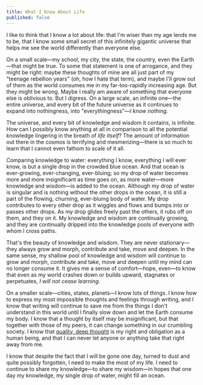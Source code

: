 ```yaml
---
title: What I Know About Life
published: false
---
```

I like to think that I know a lot about life: that I'm wiser than my age lends me to be, that I know some small secret of this infinitely gigantic universe that helps me see the world differently than everyone else.

On a small scale—my school, my city, the state, the country, even the Earth—that might be true. To some that statement is one of arrogance, and they might be right: maybe these thoughts of mine are all just part of my "teenage rebellion years" (oh, how I hate that term), and maybe I'll grow out of them as the world consumes me in my far-too-rapidly increasing age. But they might be wrong. Maybe I really am aware of something that everyone else is oblivious to. But I digress. On a large scale, an infinite one—the entire universe, and every bit of the future universe as it continues to expand into nothingness, into "everythingness"—*I know nothing.*

The universe, and every bit of knowledge and wisdom it contains, is infinite. How can I possibly know anything at all in comparison to all the potential knowledge lingering in the breath of *life itself*? The amount of information out there in the cosmos is terrifying and mesmerizing—there is so much to learn that I cannot even fathom to scale of it all.

Comparing knowledge to water: everything I know, everything I will ever know, is but a single drop in the crowded blue ocean. And that ocean is ever-growing, ever-changing, ever-bluing; so my drop of water becomes more and more insignificant as time goes on, as more water—more knowledge and wisdom—is added to the ocean. Although my drop of water is singular and is nothing without the other drops in the ocean, it is still a part of the flowing, churning, ever-bluing body of water. My drop contributes to every other drop as it wiggles and flows and bumps into or passes other drops. As my drop glides freely past the others, it rubs off on them, and they on it. My knowledge and wisdom are continually growing, and they are continually dripped into the knowledge pools of everyone with whom I cross paths.

That's the beauty of knowledge and wisdom. They are never stationary—they always grow and morph, contribute and take, move and deepen. In the same sense, my shallow pool of knowledge and wisdom will continue to grow and morph, contribute and take, move and deepen until my mind can no longer consume it. It gives me a sense of comfort—hope, even—to know that even as my world crashes down or builds upward, stagnates or perpetuates, *I will not cease learning*.

On a smaller scale—cities, states, planets—I know lots of things. I know how to express my most impossible thoughts and feelings through writing, and I know that writing will continue to save me from the things I don't understand in this world until I finally slow down and let the Earth consume my body. I know that a thought by itself may be insignificant, but that together with those of my peers, it can change something in our crumbling society. I know that [quality, deep thought](http://devinhalladay.com/journal/a-manifesto-for-quality-thought) is my right and obligation as a human being, and that I can never let anyone or anything take that right away from me.

I know that despite the fact that I will be gone one day, turned to dust and quite possibly forgotten, I need to make the most of my life. I need to continue to share my knowledge—to share my wisdom—in hopes that one day my knowledge, my single drop of water, might fill an ocean.

